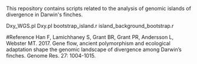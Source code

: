 
This repository contains scripts related to the analysis of genomic islands of divergence in Darwin's finches.

Dxy_WGS.pl
Dxy.pl
bootstrap_island.r
island_background_bootstrap.r

#Reference
Han F, Lamichhaney S, Grant BR, Grant PR, Andersson L, Webster MT. 2017. Gene flow, ancient polymorphism and ecological adaptation shape the genomic landscape of divergence among Darwin’s finches. Genome Res. 27: 1004-1015.
